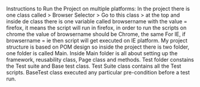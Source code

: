 Instructions to Run the Project on multiple platforms:
In the project there is one class called > Browser Selector > Go to this class > at the top and inside de class there is one variable called browsername with the value = firefox, it means the script will run in firefox, in order to run the scripts on chrome the value of browsername should be Chrome, the same For IE, if browsername = ie then script will get executed on IE platform.
My project structure is based on POM design so inside the project there is two folder, one folder is called Main.
Inside Main folder is all about setting up the framework, reusability class, Page class and methods.
Test folder constains the Test suite and Base test class.
Test Suite class contains all the Test scripts.
BaseTest class executed any particular pre-condition before a test run.
